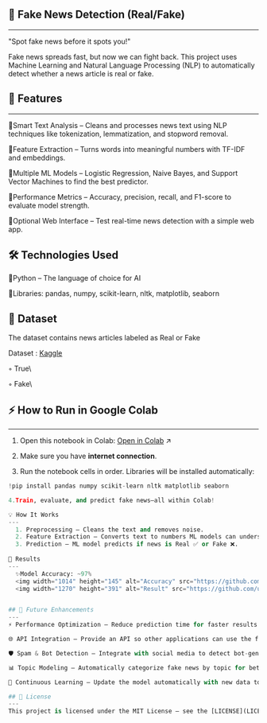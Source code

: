 ## 📰 Fake News Detection (Real/Fake)
---
"Spot fake news before it spots you!"

Fake news spreads fast, but now we can fight back. This project uses Machine Learning and Natural Language Processing (NLP) to automatically detect whether a news article is real or fake.

## 🚀 Features
---
  🔹Smart Text Analysis – Cleans and processes news text using NLP techniques like tokenization, lemmatization, and stopword removal.
  
  🔹Feature Extraction – Turns words into meaningful numbers with TF-IDF and embeddings.
  
  🔹Multiple ML Models – Logistic Regression, Naive Bayes, and Support Vector Machines to find the best predictor.
  
  🔹Performance Metrics – Accuracy, precision, recall, and F1-score to evaluate model strength.
  
  🔹Optional Web Interface – Test real-time news detection with a simple web app.

🛠️ Technologies Used
---
  🔸Python – The language of choice for AI
  
  🔸Libraries: pandas, numpy, scikit-learn, nltk, matplotlib, seaborn

📂 Dataset
----
The dataset contains news articles labeled as Real or Fake

Dataset : [Kaggle](https://www.kaggle.com/datasets/fillerink/mohanlal-mammooty-images)

◦ True\

◦ Fake\

## ⚡ How to Run in Google Colab
---
1. Open this notebook in Colab: [Open in Colab](https://colab.research.google.com/drive/12m4cbxG3Qv7gxyAWWtsN-R4RQW3WmXre) ↗

2. Make sure you have **internet connection**.

3. Run the notebook cells in order. Libraries will be installed automatically:

```python
!pip install pandas numpy scikit-learn nltk matplotlib seaborn

4.Train, evaluate, and predict fake news—all within Colab!

💡 How It Works
---
  1. Preprocessing – Cleans the text and removes noise.
  2. Feature Extraction – Converts text to numbers ML models can understand.
  3. Prediction – ML model predicts if news is Real ✅ or Fake ❌.
  
🌟 Results
---
  ✨Model Accuracy: ~97%
  <img width="1014" height="145" alt="Accuracy" src="https://github.com/user-attachments/assets/4e7c8046-5046-4d2e-a163-ca7263cf0823" />
  <img width="1270" height="391" alt="Result" src="https://github.com/user-attachments/assets/e8afdd27-2d57-4813-9de1-cb0048e032a6" />


## 🚀 Future Enhancements
---
⚡ Performance Optimization – Reduce prediction time for faster results on large datasets.

🌐 API Integration – Provide an API so other applications can use the fake news detection model.

🛡️ Spam & Bot Detection – Integrate with social media to detect bot-generated fake news.

📊 Topic Modeling – Automatically categorize fake news by topic for better analysis.

🤖 Continuous Learning – Update the model automatically with new data to improve accuracy over time.

## 📜 License
---
This project is licensed under the MIT License – see the [LICENSE](LICENSE) file for details.

